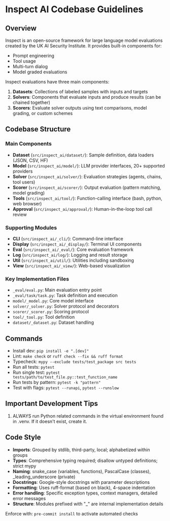 # Inspect AI Codebase Guidelines

## Overview
Inspect is an open-source framework for large language model evaluations created by the UK AI Security Institute. It provides built-in components for:
- Prompt engineering
- Tool usage
- Multi-turn dialog
- Model graded evaluations

Inspect evaluations have three main components:
1. **Datasets**: Collections of labeled samples with inputs and targets
2. **Solvers**: Components that evaluate inputs and produce results (can be chained together)
3. **Scorers**: Evaluate solver outputs using text comparisons, model grading, or custom schemes

## Codebase Structure

### Main Components

- **Dataset** (`src/inspect_ai/dataset/`): Sample definition, data loaders (JSON, CSV, HF)
- **Model** (`src/inspect_ai/model/`): LLM provider interfaces, 20+ supported providers 
- **Solver** (`src/inspect_ai/solver/`): Evaluation strategies (agents, chains, tool users)
- **Scorer** (`src/inspect_ai/scorer/`): Output evaluation (pattern matching, model grading)
- **Tools** (`src/inspect_ai/tool/`): Function-calling interface (bash, python, web browser)
- **Approval** (`src/inspect_ai/approval/`): Human-in-the-loop tool call review

### Supporting Modules

- **CLI** (`src/inspect_ai/_cli/`): Command-line interface
- **Display** (`src/inspect_ai/_display/`): Terminal UI components
- **Eval** (`src/inspect_ai/_eval/`): Core evaluation framework
- **Log** (`src/inspect_ai/log/`): Logging and result storage
- **Util** (`src/inspect_ai/util/`): Utilities including sandboxing
- **View** (`src/inspect_ai/_view/`): Web-based visualization

### Key Implementation Files

- `_eval/eval.py`: Main evaluation entry point
- `_eval/task/task.py`: Task definition and execution
- `model/_model.py`: Core model interface
- `solver/_solver.py`: Solver protocol and decorators
- `scorer/_scorer.py`: Scoring protocol
- `tool/_tool.py`: Tool definition
- `dataset/_dataset.py`: Dataset handling

## Commands
- Install dev: `pip install -e ".[dev]"`
- Lint: `make check` or `ruff check --fix && ruff format`
- Typecheck: `mypy --exclude tests/test_package src tests`
- Run all tests: `pytest`
- Run single test: `pytest tests/path/to/test_file.py::test_function_name`
- Run tests by pattern: `pytest -k "pattern"`
- Test with flags: `pytest --runapi`, `pytest --runslow`

## Important Development Tips

1. ALWAYS run Python related commands in the virtual environment found in .venv. If it doesn't exist, create it.

## Code Style
- **Imports**: Grouped by stdlib, third-party, local; alphabetized within groups
- **Types**: Comprehensive typing required; disallow untyped definitions; strict mypy
- **Naming**: snake_case (variables, functions), PascalCase (classes), _leading_underscore (private)
- **Docstrings**: Google-style docstrings with parameter descriptions
- **Formatting**: Uses ruff-format (based on black), 4-space indentation
- **Error handling**: Specific exception types, context managers, detailed error messages
- **Structure**: Modules prefixed with "_" are internal implementation details

Enforce with: `pre-commit install` to activate automated checks